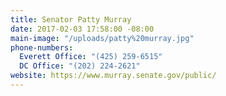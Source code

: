 ```yaml
---
title: Senator Patty Murray
date: 2017-02-03 17:58:00 -08:00
main-image: "/uploads/patty%20murray.jpg"
phone-numbers:
  Everett Office: "(425) 259-6515"
  DC Office: "(202) 224-2621"
website: https://www.murray.senate.gov/public/
---
```


